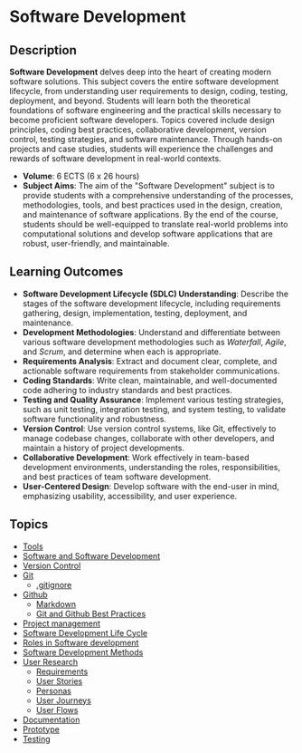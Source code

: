 # Software Development

## Description

**Software Development** delves deep into the heart of creating modern software solutions. This subject covers the entire software development lifecycle, from understanding user requirements to design, coding, testing, deployment, and beyond. Students will learn both the theoretical foundations of software engineering and the practical skills necessary to become proficient software developers. Topics covered include design principles, coding best practices, collaborative development, version control, testing strategies, and software maintenance. Through hands-on projects and case studies, students will experience the challenges and rewards of software development in real-world contexts.

- **Volume**: 6 ECTS (6 x 26 hours)
- **Subject Aims**: The aim of the "Software Development" subject is to provide students with a comprehensive understanding of the processes, methodologies, tools, and best practices used in the design, creation, and maintenance of software applications.
By the end of the course, students should be well-equipped to translate real-world problems into computational solutions and develop software applications that are robust, user-friendly, and maintainable.

## Learning Outcomes

- **Software Development Lifecycle (SDLC) Understanding**: Describe the stages of the software development lifecycle, including requirements gathering, design, implementation, testing, deployment, and maintenance.
- **Development Methodologies**: Understand and differentiate between various software development methodologies such as *Waterfall*, *Agile*, and *Scrum*, and determine when each is appropriate.
- **Requirements Analysis**: Extract and document clear, complete, and actionable software requirements from stakeholder communications.
- **Coding Standards**: Write clean, maintainable, and well-documented code adhering to industry standards and best practices.
- **Testing and Quality Assurance**: Implement various testing strategies, such as unit testing, integration testing, and system testing, to validate software functionality and robustness.
- **Version Control**: Use version control systems, like Git, effectively to manage codebase changes, collaborate with other developers, and maintain a history of project developments.
- **Collaborative Development**: Work effectively in team-based development environments, understanding the roles, responsibilities, and best practices of team software development.
- **User-Centered Design**: Develop software with the end-user in mind, emphasizing usability, accessibility, and user experience.

## Topics
- [Tools](./Topics/Tools/README.md)
- [Software and Software Development](TODO)
- [Version Control](./Topics/Version-Control/README.md)
- [Git](./Topics/Git/README.md)
  - [.gitignore](./Topics/Gitignore/README.md)
- [Github](./Topics/Github/README.md)
  - [Markdown](./Topics/Markdown/README.md)
  - [Git and Github Best Practices](./Topics/Git-Best-Practices/README.md)
- [Project management](./Topics/Project-Management/README.md)
- [Software Development Life Cycle](./Topics/SDLC/README.md)
- [Roles in Software development](./Topics/Roles/README.md)
- [Software Development Methods](./Topics/SDLC/README.md#common-sdlc-models)
- [User Research](./Topics/User-Research/README.md)
  - [Requirements](./Topics/Requirements/README.md)
  - [User Stories](./Topics/User-Stories/README.md)
  - [Personas](./Topics/Personas/README.md)
  - [User Journeys](./Topics/User-Journeys/README.md)
  - [User Flows](./Topics/User-Flows/README.md)
- [Documentation](./Topics/Documentation/README.md)
- [Prototype](./Topics/Prototype/README.md)
- [Testing](./Topics/Testing/README.md)